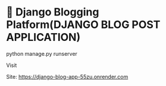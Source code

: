 # 📝 Django Blogging Platform(DJANGO BLOG POST APPLICATION)










python manage.py runserver

Visit

Site: https://django-blog-app-55zu.onrender.com


